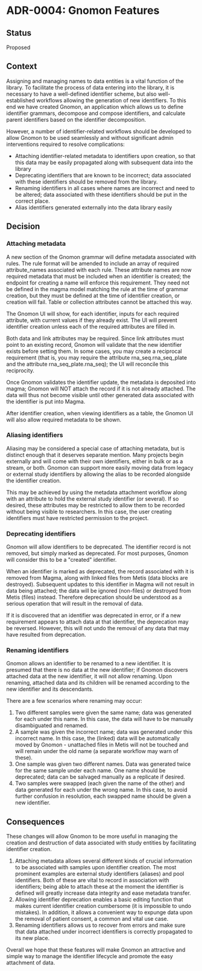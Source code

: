# ADR-0004: Gnomon Features

## Status

Proposed

## Context

Assigning and managing names to data entities is a vital function of the
library. To facilitate the process of data entering into the library, it is
necessary to have a well-defined identifier scheme, but also well-established
workflows allowing the generation of new identifiers. To this end we have
created Gnomon, an application which allows us to define identifier grammars,
decompose and compose identifiers, and calculate parent identifiers based on
the identifier decomposition.

However, a number of identifier-related workflows should be developed to allow
Gnomon to be used seamlessly and without significant admin interventions
required to resolve complications:

- Attaching identifier-related metadata to identifiers upon creation, so that this
  data may be easily propagated along with subsequent data into the library
- Deprecating identifiers that are known to be incorrect; data associated with
  these identifiers should be removed from the library.
- Renaming identifiers in all cases where names are incorrect and need to be
  altered; data associated with these identifiers should be put in the correct
  place.
- Alias identifiers generated externally into the data library easily

## Decision

### Attaching metadata

A new section of the Gnomon grammar will define metadata associated with rules.
The rule format will be amended to include an array of required attribute_names
associated with each rule. These attribute names are now required metadata that
must be included when an identifier is created; the endpoint for creating a
name will enforce this requirement. They need not be defined in the magma model
matching the rule at the time of grammar creation, but they must be defined at
the time of identifier creation, or creation will fail. Table or collection
attributes cannot be attached this way.

The Gnomon UI will show, for each identifier, inputs for each required
attribute, with current values if they already exist. The UI will prevent
identifier creation unless each of the required attributes are filled in.

Both data and link attributes may be required. Since link attributes must point
to an existing record, Gnomon will validate that the new identifier exists
before setting them. In some cases, you may create a reciprocal requirement
(that is, you may require the attribute rna_seq.rna_seq_plate and the attribute
rna_seq_plate.rna_seq); the UI will reconcile this reciprocity.

Once Gnomon validates the identifier update, the metadata is deposited into
magma; Gnomon will NOT attach the record if it is not already attached. The
data will thus not become visible until other generated data associated with
the identifier is put into Magma.

After identifier creation, when viewing identifiers as a table, the Gnomon UI
will also allow required metadata to be shown.

### Aliasing identifiers

Aliasing may be considered a special case of attaching metadata, but is
distinct enough that it deserves separate mention. Many projects begin
externally and will come with their own identifiers, either in bulk or as a
stream, or both. Gnomon can support more easily moving data from legacy or
external study identifiers by allowing the alias to be recorded alongside the
identifier creation.

This may be achieved by using the metadata attachment workflow along with an
attribute to hold the external study identifier (or several). If so desired,
these attributes may be restricted to allow them to be recorded without being
visible to researchers. In this case, the user creating identifiers must have
restricted permission to the project.

### Deprecating identifiers

Gnomon will allow identifiers to be deprecated. The identifier record is not
removed, but simply marked as deprecated. For most purposes, Gnomon will
consider this to be a "created" identifier.

When an identifier is marked as deprecated, the record associated with it is
removed from Magma, along with linked files from Metis (data blocks are
destroyed). Subsequent updates to this identifier in Magma will not result in
data being attached; the data will be ignored (non-files) or destroyed from
Metis (files) instead. Therefore deprecation should be understood as a serious
operation that will result in the removal of data.

If it is discovered that an identifier was deprecated in error, or if a new
requirement appears to attach data at that identifier, the deprecation may be
reversed. However, this will not undo the removal of any data that may have
resulted from deprecation.

### Renaming identifiers

Gnomon allows an identifier to be renamed to a new identifier. It is presumed
that there is no data at the new identifier; if Gnomon discovers attached data
at the new identifier, it will not allow renaming. Upon renaming, attached data
and its children will be renamed according to the new identifier and its
descendants.

There are a few scenarios where renaming may occur:
1. Two different samples were given the same name; data was generated for each
   under this name. In this case, the data will have to be manually
   disambiguated and renamed.
2. A sample was given the incorrect name; data was generated under this
   incorrect name. In this case, the (linked) data will be automatically moved
   by Gnomon - unattached files in Metis will not be touched and will remain
   under the old name (a separate workflow may warn of these).
3. One sample was given two different names. Data was generated twice for the
   same sample under each name. One name should be deprecated; data can be
   salvaged manually as a replicate if desired.
4. Two samples were swapped (each given the name of the other) and data
   generated for each under the wrong name. In this case, to avoid further
   confusion in resolution, each swapped name should be given a new identifier.

## Consequences

These changes will allow Gnomon to be more useful in managing the creation and
destruction of data associated with study entities by facilitating identifier
creation.

1. Attaching metadata allows several different kinds of crucial information to
   be associated with samples upon identifier creation. The most prominent
   examples are external study identifiers (aliases) and pool identifiers. Both
   of these are vital to record in association with identifiers; being able to
   attach these at the moment the identifier is defined will greatly increase
   data integrity and ease metadata transfer.
2. Allowing identifier deprecation enables a basic editing function that makes
   current identifier creation cumbersome (it is impossible to undo mistakes).
   In addition, it allows a convenient way to expunge data upon the removal of
   patient consent, a common and vital use case.
3. Renaming identifiers allows us to recover from errors and make sure that
   data attached under incorrect identifiers is correctly propagated to its new
   place.

Overall we hope that these features will make Gnomon an attractive and simple
way to manage the identifier lifecycle and promote the easy attachment of data.
